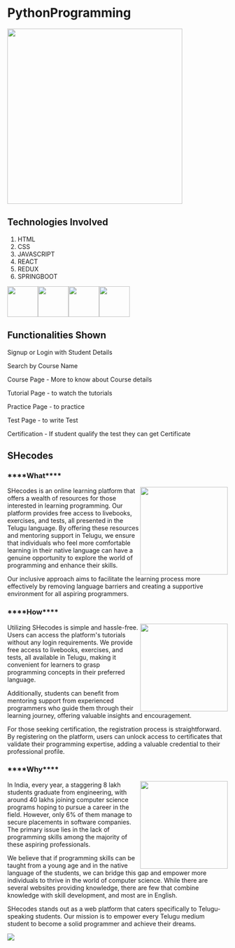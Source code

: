 # PythonProgramming
<img style="width:400px" src="https://cdn.dribbble.com/users/1047273/screenshots/6515762/01-pinssm.gif" />
<h2>Technologies Involved</h2>
<ol>
  <li>HTML</li>
  <li>CSS</li>
  <li>JAVASCRIPT</li>
  <li>REACT</li>
  <li>REDUX</li>
  <li>SPRINGBOOT</li>
</ol>
<div style="display:flex">
    <img style="width:70px" src="https://cdn-icons-png.flaticon.com/128/5968/5968267.png" />
    <img style="width:70px" src="https://cdn-icons-png.flaticon.com/128/5968/5968242.png" />
    <img style="width:70px" src="https://cdn-icons-png.flaticon.com/128/5968/5968292.png" />
    <img style="width:70px" src="https://cdn-icons-png.flaticon.com/128/919/919851.png" />
</div>
<div>
  <h2>Functionalities Shown</h2>
    <p>Signup or Login with Student Details</p>
    <p>Search by Course Name</p>
    <p>Course Page - More to know about Course details</p>
    <p>Tutorial Page - to watch the tutorials</p>
    <p>Practice Page - to practice</p>
    <p>Test Page - to write Test</p>
    <p>Certification - If student qualify the test they can get Certificate</p>
</div>
<div>
    <h2>SHecodes</h2>
  <h3>****What****</h3>
  <img style="width="200px" height="200px" align="right" src="https://encrypted-tbn0.gstatic.com/images?q=tbn:ANd9GcS0nw1VtpCC4aeO2sFFl0jhCcNDt2PqlbYaWw&usqp=CAU" />
    <p>SHecodes is an online learning platform that offers a wealth of resources for those interested in learning programming. Our platform provides     free access to livebooks, exercises, and tests, all presented in the Telugu language. By offering these resources and mentoring support in Telugu, we ensure that individuals who feel more comfortable learning in their native language can have a genuine opportunity to explore the world of programming and enhance their skills.

Our inclusive approach aims to facilitate the learning process more effectively by removing language barriers and creating a supportive environment for all aspiring programmers.</p>
<h3>****How****</h3>
<img style="width="200px" height="200px" align="right" src="https://uploads-ssl.webflow.com/620ce06fa12cad2d27fb30a8/630cc6df6db69f0f8c9f313a_1%20flipped-p-800.png" />
<p>Utilizing SHecodes is simple and hassle-free. Users can access the platform's tutorials without any login requirements. We provide free access to livebooks, exercises, and tests, all available in Telugu, making it convenient for learners to grasp programming concepts in their preferred language.

Additionally, students can benefit from mentoring support from experienced programmers who guide them through their learning journey, offering valuable insights and encouragement.

For those seeking certification, the registration process is straightforward. By registering on the platform, users can unlock access to certificates that validate their programming expertise, adding a valuable credential to their professional profile.</p>

<h3>****Why**** </h3> 
 <img style=width="200px" align="right" height="200px" src="https://uploads-ssl.webflow.com/620ce06fa12cad2d27fb30a8/630cc6e741628433729320c2_2%20flipped-p-800.png" />
<p>In India, every year, a staggering 8 lakh students graduate from engineering, with around 40 lakhs joining computer science programs hoping to pursue a career in the field. However, only 6% of them manage to secure placements in software companies. The primary issue lies in the lack of programming skills among the majority of these aspiring professionals.

We believe that if programming skills can be taught from a young age and in the native language of the students, we can bridge this gap and empower more individuals to thrive in the world of computer science. While there are several websites providing knowledge, there are few that combine knowledge with skill development, and most are in English.

SHecodes stands out as a web platform that caters specifically to Telugu-speaking students. Our mission is to empower every Telugu medium student to become a solid programmer and achieve their dreams.</p>
</div>
  <img src="https://encrypted-tbn0.gstatic.com/images?q=tbn:ANd9GcSXKLZ8rnXP6GQuSQ_YXziyOp83NqfI1Tojzg&usqp=CAU" />
</div>
